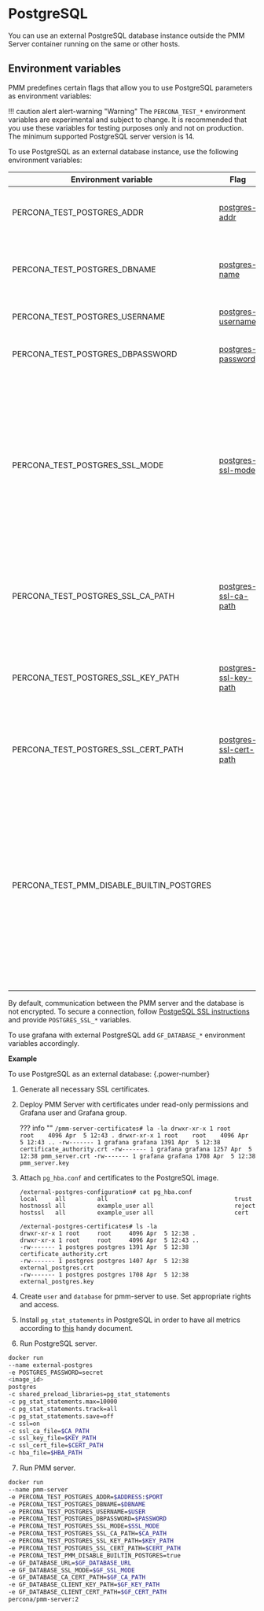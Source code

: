 # PostgreSQL

You can use an external PostgreSQL database instance outside the PMM Server container running on the same or other hosts.

## Environment variables

PMM predefines certain flags that allow you to use PostgreSQL parameters as environment variables:

!!! caution alert alert-warning "Warning"
    The `PERCONA_TEST_*` environment variables are experimental and subject to change. It is recommended that you use these variables for testing purposes only and not on production. The minimum supported PostgreSQL server version is 14.

To use PostgreSQL as an external database instance, use the following environment variables:

| Environment variable         | Flag                                                                                                    | Description                                                                                                                                                                                      |
| ---------------------------- | ------------------------------------------------------------------------------------------------------- | ------------------------------------------------------------------------------------------------------------------------------------------------------------------------------------------------ |
| PERCONA_TEST_POSTGRES_ADDR                | [postgres-addr](https://www.postgresql.org/docs/14/libpq-connect.html#LIBPQ-CONNECT-HOST)               | Hostname and port for external PostgreSQL database.                                                                                                                                              |
| PERCONA_TEST_POSTGRES_DBNAME              | [postgres-name](https://www.postgresql.org/docs/14/libpq-connect.html#LIBPQ-CONNECT-DBNAME)             | Database name for external or internal PostgreSQL database.                                                                                                                                      |
| PERCONA_TEST_POSTGRES_USERNAME            | [postgres-username](https://www.postgresql.org/docs/14/libpq-connect.html#LIBPQ-CONNECT-USER)           | PostgreSQL user name to connect as.                                                                                                                                                              |
| PERCONA_TEST_POSTGRES_DBPASSWORD          | [postgres-password](https://www.postgresql.org/docs/14/libpq-connect.html#LIBPQ-CONNECT-PASSWORD)       | Password to be used for database authentication.                                                                                                                                                 |
| PERCONA_TEST_POSTGRES_SSL_MODE            | [postgres-ssl-mode](https://www.postgresql.org/docs/14/libpq-connect.html#LIBPQ-CONNECT-SSLMODE)        | This option determines whether or with what priority a secure SSL TCP/IP connection will be negotiated with the database. Currently supported: `disable`, `require`, `verify-ca`, `verify-full`. |
| PERCONA_TEST_POSTGRES_SSL_CA_PATH         | [postgres-ssl-ca-path](https://www.postgresql.org/docs/14/libpq-connect.html#LIBPQ-CONNECT-SSLROOTCERT) | This parameter specifies the name of a file containing SSL certificate authority (CA) certificate(s).                                                                                            |
| PERCONA_TEST_POSTGRES_SSL_KEY_PATH        | [postgres-ssl-key-path](https://www.postgresql.org/docs/14/libpq-connect.html#LIBPQ-CONNECT-SSLKEY)     | This parameter specifies the location for the secret key used for the client certificate.                                                                                                        |
| PERCONA_TEST_POSTGRES_SSL_CERT_PATH       | [postgres-ssl-cert-path](https://www.postgresql.org/docs/14/libpq-connect.html#LIBPQ-CONNECT-SSLCERT)   | This parameter specifies the file name of the client SSL certificate.                                                                                                                            |
| PERCONA_TEST_PMM_DISABLE_BUILTIN_POSTGRES |                                                                                                         | Environment variable to disable built-in PMM server database. Note that Grafana depends on built-in PostgreSQL. And if the value of this variable is "true", then it is necessary to pass all the parameters associated with Grafana to use external PostgreSQL.                                                                                                                                    |

By default, communication between the PMM server and the database is not encrypted. To secure a connection, follow [PostgeSQL SSL instructions](https://www.postgresql.org/docs/14/ssl-tcp.html) and provide `POSTGRES_SSL_*` variables.

To use grafana with external PostgreSQL add `GF_DATABASE_*` environment variables accordingly.

**Example**

To use PostgreSQL as an external database:
{.power-number}

1. Generate all necessary SSL certificates.
2. Deploy PMM Server with certificates under read-only permissions and Grafana user and Grafana group.

    ??? info ""
        ```
        /pmm-server-certificates# la -la
        drwxr-xr-x 1 root    root    4096 Apr  5 12:43 .
        drwxr-xr-x 1 root    root    4096 Apr  5 12:43 ..
        -rw------- 1 grafana grafana 1391 Apr  5 12:38 certificate_authority.crt
        -rw------- 1 grafana grafana 1257 Apr  5 12:38 pmm_server.crt
        -rw------- 1 grafana grafana 1708 Apr  5 12:38 pmm_server.key
        ```

3. Attach `pg_hba.conf` and certificates to the PostgreSQL image.

    ```
    /external-postgres-configuration# cat pg_hba.conf 
    local     all         all                                    trust
    hostnossl all         example_user all                       reject
    hostssl   all         example_user all                       cert
    ```
    ```
    /external-postgres-certificates# ls -la
    drwxr-xr-x 1 root     root     4096 Apr  5 12:38 .
    drwxr-xr-x 1 root     root     4096 Apr  5 12:43 ..
    -rw------- 1 postgres postgres 1391 Apr  5 12:38 certificate_authority.crt
    -rw------- 1 postgres postgres 1407 Apr  5 12:38 external_postgres.crt
    -rw------- 1 postgres postgres 1708 Apr  5 12:38 external_postgres.key
    ```
4. Create `user` and `database` for pmm-server to use. Set appropriate rights and access.
5. Install `pg_stat_statements` in PostgreSQL in order to have all metrics according to [this](../setting-up/client/postgresql.md) handy document.
6. Run PostgreSQL server.
```sh
docker run
--name external-postgres
-e POSTGRES_PASSWORD=secret
<image_id>
postgres
-c shared_preload_libraries=pg_stat_statements
-c pg_stat_statements.max=10000
-c pg_stat_statements.track=all
-c pg_stat_statements.save=off
-c ssl=on
-c ssl_ca_file=$CA_PATH
-c ssl_key_file=$KEY_PATH
-c ssl_cert_file=$CERT_PATH
-c hba_file=$HBA_PATH
```
7. Run PMM server.
```sh
docker run 
--name pmm-server 
-e PERCONA_TEST_POSTGRES_ADDR=$ADDRESS:$PORT
-e PERCONA_TEST_POSTGRES_DBNAME=$DBNAME
-e PERCONA_TEST_POSTGRES_USERNAME=$USER
-e PERCONA_TEST_POSTGRES_DBPASSWORD=$PASSWORD
-e PERCONA_TEST_POSTGRES_SSL_MODE=$SSL_MODE
-e PERCONA_TEST_POSTGRES_SSL_CA_PATH=$CA_PATH
-e PERCONA_TEST_POSTGRES_SSL_KEY_PATH=$KEY_PATH
-e PERCONA_TEST_POSTGRES_SSL_CERT_PATH=$CERT_PATH 
-e PERCONA_TEST_PMM_DISABLE_BUILTIN_POSTGRES=true
-e GF_DATABASE_URL=$GF_DATABASE_URL
-e GF_DATABASE_SSL_MODE=$GF_SSL_MODE
-e GF_DATABASE_CA_CERT_PATH=$GF_CA_PATH
-e GF_DATABASE_CLIENT_KEY_PATH=$GF_KEY_PATH
-e GF_DATABASE_CLIENT_CERT_PATH=$GF_CERT_PATH
percona/pmm-server:2
```
